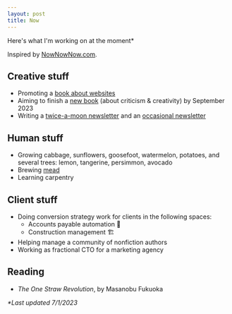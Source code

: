 ```yaml
---
layout: post
title: Now
---
```

Here's what I'm working on at the moment*

Inspired by [NowNowNow.com](https://nownownow.com/).

## Creative stuff

- Promoting a [book about websites](https://www.amazon.com/dp/B0BVSXB5W7)
- Aiming to finish a [new book](https://onestar.world/) (about criticism & creativity) by September 2023
- Writing a [twice-a-moon newsletter](/newsletter) and an [occasional newsletter](/blip)

## Human stuff

- Growing cabbage, sunflowers, goosefoot, watermelon, potatoes, and several trees: lemon, tangerine, persimmon, avocado
- Brewing [mead](https://eufaula.biz/mead)
- Learning carpentry

## Client stuff

- Doing conversion strategy work for clients in the following spaces:
  - Accounts payable automation 🧾
  - Construction management 🏗
- Helping manage a community of nonfiction authors
- Working as fractional CTO for a marketing agency

## Reading

- _The One Straw Revolution_, by Masanobu Fukuoka

_*Last updated 7/1/2023_
